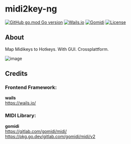 # midi2key-ng
[![GitHub go.mod Go version](https://img.shields.io/github/go-mod/go-version/m10x/midi2key-ng)](https://golang.org/)
[![Wails.io](https://img.shields.io/badge/Wails-v2,%20React-blue)](https://wails.io/)
[![Gomidi](https://img.shields.io/badge/Gomidi-v2-blue)]([https://wails.io/](https://gitlab.com/gomidi/midi/))
[![License](https://img.shields.io/badge/License-Apache%202.0-blue.svg)](https://www.apache.org/licenses/LICENSE-2.0)

## About

Map Midikeys to Hotkeys. With GUI. Crossplattform. 

![image](https://user-images.githubusercontent.com/4344935/176676214-7e811e2e-664b-4d81-8a28-ff409b919118.png)

## Credits

### Frontend Framework:  
**wails**  
https://wails.io/ 

### MIDI Library:
**gomidi**  
https://gitlab.com/gomidi/midi/ 
https://pkg.go.dev/gitlab.com/gomidi/midi/v2  
